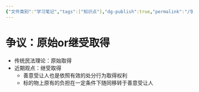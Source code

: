 ```yaml
---
{"文件类别":"学习笔记","tags":["知识点"],"dg-publish":true,"permalink":"/学习笔记studyup/知识点cheese/善意取得/","dgPassFrontmatter":true,"noteIcon":"","created":"2024-10-13T10:16:22.697+08:00","updated":"2024-10-13T10:18:36.850+08:00"}
---
```


# 争议：原始or继受取得
- 传统民法理论：原始取得
- 近期观点：继受取得
	- 善意受让人也是依照有效的处分行为取得权利
	- 标的物上原有的负担在一定条件下随同移转于善意受让人